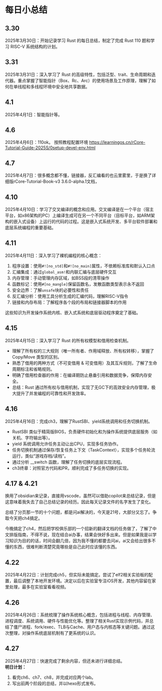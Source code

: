 # 每日小总结

## 3.30

2025年3月30日：开始记录学习 Rust 的每日总结，制定了完成 Rust 110 题和学习 RISC-V 系统结构的计划。

## 3.31

2025年3月31日：深入学习了 Rust 的高级特性，包括泛型、trait、生命周期和迭代器。重点掌握了智能指针（Box、Rc、Arc）的使用场景及工作原理，理解了如何在单线程和多线程环境中安全地共享数据。

## 4.1

2025年4月1日：智能指针等。

## 4.6

2025年4月6日：110ok。
按照教程配置环境 https://learningos.cn/rCore-Tutorial-Guide-2025S/0setup-devel-env.html

## 4.7

2025年4月7日：很多概念都不懂，链接器，反汇编看的也云里雾里，于是换了详细版rCore-Tutorial-Book-v3 3.6.0-alpha.1文档，

## 4.10

2025年4月10日：学习了交叉编译的概念和应用。交叉编译是在一个平台（宿主平台，如x86架构的PC）上编译生成可在另一个不同平台（目标平台，如ARM架构的嵌入式设备）上运行的代码的过程。这是嵌入式系统开发、多平台软件部署和底层系统编程的重要基础。

## 4.11

2025年4月11日：深入学习了裸机编程的核心概念：
1. 程序设置：使用`#![no_std]`和`#![no_main]`属性，不依赖标准库和默认入口点
2. 汇编集成：通过`global_asm!`和内联汇编与底层硬件交互
3. 内存管理：手动管理内存区域，如BSS段的清零操作
4. 函数标记：使用`#[no_mangle]`保留函数名，发散函数类型表示永不返回
5. 安全边界：了解`unsafe`块的必要性和责任
6. 反汇编分析：使用工具分析生成的汇编代码，理解RISC-V指令
7. 链接和内存布局：了解程序各个段的布局和链接器脚本的作用

这些知识为开发操作系统内核、嵌入式系统和底层驱动程序奠定了基础。

## 4.15

2025年4月15日：深入学习了 Rust 的所有权模型和借用检查机制。  
- 理解了所有权的三大规则（唯一所有者、作用域释放、所有权转移），掌握了 Copy/Move 类型的区别。
- 熟悉了借用的两种方式（不可变借用 & 可变借用）及其互斥规则，了解了生命周期标注和省略规则。
- 明确了借用检查器的作用：在编译期防止悬垂引用和数据竞争，保障内存安全。
- 总结：Rust 通过所有权与借用机制，实现了无GC下的高效安全内存管理，极大提升了并发编程的可靠性和开发效率。

## 4.16

2025年4月16日：完成ch3，理解了RustSBI、yield系统调用和任务切换机制。
- RustSBI 类似于精简版BIOS，负责硬件初始化和为操作系统提供底层服务（如关机、字符输出等）。
- yield 系统调用允许任务主动让出CPU，实现多任务协作。
- 任务切换机制通过保存/恢复任务上下文（TaskContext），实现多个任务轮流运行，类似“游戏存档/读档”。
- 通过分析 __switch 函数，理解了任务切换的底层实现流程。
- ch3终章：对照官方代码和PR，顺利完成了多任务切换的实现。

## 4.17 & 4.21
换用了obsidian来记录，直接用vscode，虽然可以借助copilot来总结记录，但是这意味着我失去了自己总结记录的经历。因此每天记录文件的名字发生了变化。

总结了分页那一节的十个问题，都是问ai解决的，今天是21号，大部分又忘了。争取今天把ch4搞定。

今晚搞定了ch4，然后把学校俱乐部的一个招新的翻译文档的任务做了，了解了中文排版指南，不得不说，现在结合ai办事，结果会快好多出来。但是如果我是以学习知识为目的的话，时间会翻几倍，因为我不懂的都要去问ai，ai又会给出很多不懂的东西，很难判断清楚究竟哪些是自己此时应该懂的东西。

## 4.22

2025年4月22日：计划完成ch5，但实际未能搞定。尝试了elf2相关实验板的配置，最后调整了本地开发环境。决定以后在实验室专注iOS开发，其他内容留在家里处理，最多在实验室看看视频。

## 4.26

2025年4月26日：系统梳理了操作系统核心概念，包括进程与线程、内存管理、进程调度、系统调用、硬件与性能优化等。整理了相关Rust实现示例代码，并总结了僵尸进程、fork/exec、TLB与Cache、用户态与内核态等关键问题。通过这次整理，对操作系统底层机制有了更系统的认识。

## 4.27

2025年4月27日：快速完成了剩余内容，但还未进行详细总结。  
**明日计划：**  
1. 看完ch6、ch7、ch8，并完成对应两个lab。  
2. 写出前两个阶段的总结，并以hexo形式发布。